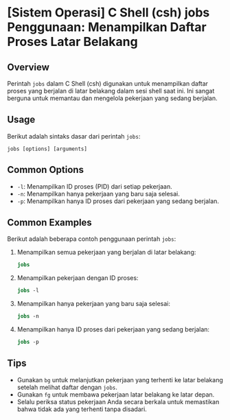 # [Sistem Operasi] C Shell (csh) jobs Penggunaan: Menampilkan Daftar Proses Latar Belakang

## Overview
Perintah `jobs` dalam C Shell (csh) digunakan untuk menampilkan daftar proses yang berjalan di latar belakang dalam sesi shell saat ini. Ini sangat berguna untuk memantau dan mengelola pekerjaan yang sedang berjalan.

## Usage
Berikut adalah sintaks dasar dari perintah `jobs`:

```
jobs [options] [arguments]
```

## Common Options
- `-l`: Menampilkan ID proses (PID) dari setiap pekerjaan.
- `-n`: Menampilkan hanya pekerjaan yang baru saja selesai.
- `-p`: Menampilkan hanya ID proses dari pekerjaan yang sedang berjalan.

## Common Examples
Berikut adalah beberapa contoh penggunaan perintah `jobs`:

1. Menampilkan semua pekerjaan yang berjalan di latar belakang:
   ```csh
   jobs
   ```

2. Menampilkan pekerjaan dengan ID proses:
   ```csh
   jobs -l
   ```

3. Menampilkan hanya pekerjaan yang baru saja selesai:
   ```csh
   jobs -n
   ```

4. Menampilkan hanya ID proses dari pekerjaan yang sedang berjalan:
   ```csh
   jobs -p
   ```

## Tips
- Gunakan `bg` untuk melanjutkan pekerjaan yang terhenti ke latar belakang setelah melihat daftar dengan `jobs`.
- Gunakan `fg` untuk membawa pekerjaan latar belakang ke latar depan.
- Selalu periksa status pekerjaan Anda secara berkala untuk memastikan bahwa tidak ada yang terhenti tanpa disadari.
